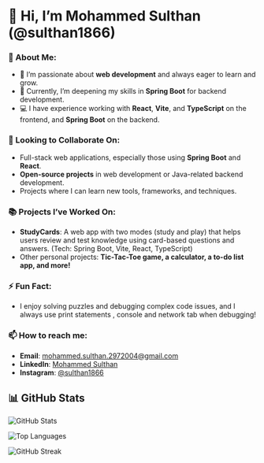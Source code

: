 # 👋 Hi, I’m Mohammed Sulthan (@sulthan1866)

### 👀 About Me:
- 🔭 I’m passionate about **web development** and always eager to learn and grow.
- 🌱 Currently, I’m deepening my skills in **Spring Boot** for backend development.
- 💻 I have experience working with **React**, **Vite**, and **TypeScript** on the frontend, and **Spring Boot** on the backend.
### 💞️ Looking to Collaborate On:
- Full-stack web applications, especially those using **Spring Boot** and **React**.
- **Open-source projects** in web development or Java-related backend development.
- Projects where I can learn new tools, frameworks, and techniques.

### 📚 Projects I’ve Worked On:
- **StudyCards**: A web app with two modes (study and play) that helps users review and test knowledge using card-based questions and answers. (Tech: Spring Boot, Vite, React, TypeScript)
- Other personal projects: **Tic-Tac-Toe game, a calculator, a to-do list app, and more!**

### ⚡ Fun Fact:
- I enjoy solving puzzles and debugging complex code issues, and I always use print statements , console and network tab when debugging!
  
### 📫 How to reach me:
- **Email**: mohammed.sulthan.2972004@gmail.com
- **LinkedIn**: [Mohammed Sulthan](https://www.linkedin.com/in/mohammed-sulthan-97b686314?utm_source=share&utm_campaign=share_via&utm_content=profile&utm_medium=android_app)
- **Instagram**: [@sulthan1866](https://www.instagram.com/sulthan1866?igsh=MWpwMm5ybWRyazM4bQ==)

## 📊 GitHub Stats

![GitHub Stats](https://github-readme-stats.vercel.app/api?username=sulthan1866&show_icons=true&rank_icon=github&hide=rank&theme=radical)

![Top Languages](https://github-readme-stats.vercel.app/api/top-langs/?username=sulthan1866&layout=donut&theme=radical)

![GitHub Streak](https://streak-stats.demolab.com/?user=sulthan1866&hide_border=true&theme=radical)
